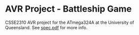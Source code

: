 # AVR Project - Battleship Game

CSSE2310 AVR project for the ATmega324A at the University of Queensland. See <a href="./spec.pdf">spec.pdf</a> for more info.